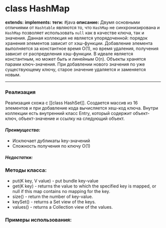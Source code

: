 # class HashMap
**extends:** 
**implements:** 
**теги:** #java
**описание:**  Двумя основными отличиями от `Hashtable` являются то, что `HashMap` не синхронизирована и `HashMap` позволяет использовать `null` как в качестве ключа, так и значения. Данная коллекция не является упорядоченной: порядок хранения элементов зависит от хэш-функции. Добавление элемента выполняется за константное время O(1), но время удаления, получения зависит от распределения хэш-функции. В идеале является константным, но может быть и линейным O(n). Объекты хранятся парами ключ-значения. При добавлении нового значения по уже существующему ключу, старое значение удаляется и заменяется новым.

---
### Реализация 
Реализация схожа с [[class HashSet]]. Создается массив из 16 элементов и при добавление кода вычисляется хеш-код ключа. Внутри коллекции есть внутренний класс Entry, который содержит объект-ключ, объект-значение и ссылку на следующий объект.

#### *Преимущества:*
-  Исключает дубликаты key-значений
-  Сложность получения по ключу O(1)

#### *Недостатки:*


### Методы класса:
- put(K key, V value) - put bundle key-value
- get(K key) - returns the value to which the specified key is mapped, or null if this map contains no mapping for the key.
- size() - return the number of key-value.
- keySet() - returns a Set view of the keys.
- values() - returns a Collection view of the values.

### Примеры использования:

